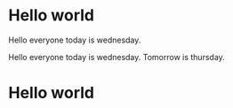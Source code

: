 <h1>Hello world</h1>
<p>Hello everyone today is wednesday.</p><p>Hello everyone today is wednesday.
   Tomorrow is thursday.</p>
<H1>Hello world</H1>
